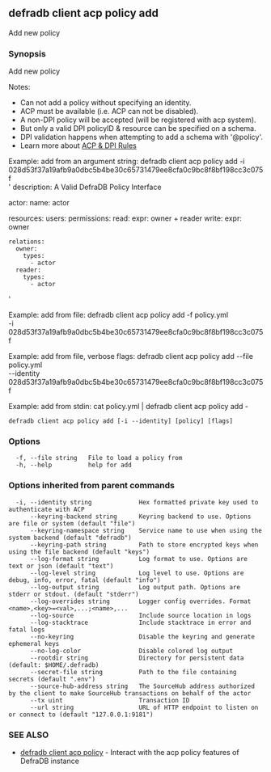 ## defradb client acp policy add

Add new policy

### Synopsis

Add new policy

Notes:
  - Can not add a policy without specifying an identity.
  - ACP must be available (i.e. ACP can not be disabled).
  - A non-DPI policy will be accepted (will be registered with acp system).
  - But only a valid DPI policyID & resource can be specified on a schema.
  - DPI validation happens when attempting to add a schema with '@policy'.
  - Learn more about [ACP & DPI Rules](/acp/README.md)

Example: add from an argument string:
  defradb client acp policy add -i 028d53f37a19afb9a0dbc5b4be30c65731479ee8cfa0c9bc8f8bf198cc3c075f \
'
description: A Valid DefraDB Policy Interface

actor:
  name: actor

resources:
  users:
    permissions:
      read:
        expr: owner + reader
      write:
        expr: owner

    relations:
      owner:
        types:
          - actor
      reader:
        types:
          - actor
'

Example: add from file:
  defradb client acp policy add -f policy.yml \
  	-i 028d53f37a19afb9a0dbc5b4be30c65731479ee8cfa0c9bc8f8bf198cc3c075f

Example: add from file, verbose flags:
  defradb client acp policy add --file policy.yml \
  	--identity 028d53f37a19afb9a0dbc5b4be30c65731479ee8cfa0c9bc8f8bf198cc3c075f

Example: add from stdin:
  cat policy.yml | defradb client acp policy add -



```
defradb client acp policy add [-i --identity] [policy] [flags]
```

### Options

```
  -f, --file string   File to load a policy from
  -h, --help          help for add
```

### Options inherited from parent commands

```
  -i, --identity string             Hex formatted private key used to authenticate with ACP
      --keyring-backend string      Keyring backend to use. Options are file or system (default "file")
      --keyring-namespace string    Service name to use when using the system backend (default "defradb")
      --keyring-path string         Path to store encrypted keys when using the file backend (default "keys")
      --log-format string           Log format to use. Options are text or json (default "text")
      --log-level string            Log level to use. Options are debug, info, error, fatal (default "info")
      --log-output string           Log output path. Options are stderr or stdout. (default "stderr")
      --log-overrides string        Logger config overrides. Format <name>,<key>=<val>,...;<name>,...
      --log-source                  Include source location in logs
      --log-stacktrace              Include stacktrace in error and fatal logs
      --no-keyring                  Disable the keyring and generate ephemeral keys
      --no-log-color                Disable colored log output
      --rootdir string              Directory for persistent data (default: $HOME/.defradb)
      --secret-file string          Path to the file containing secrets (default ".env")
      --source-hub-address string   The SourceHub address authorized by the client to make SourceHub transactions on behalf of the actor
      --tx uint                     Transaction ID
      --url string                  URL of HTTP endpoint to listen on or connect to (default "127.0.0.1:9181")
```

### SEE ALSO

* [defradb client acp policy](defradb_client_acp_policy.md)	 - Interact with the acp policy features of DefraDB instance


